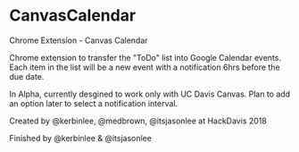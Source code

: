 # CanvasCalendar
Chrome Extension - Canvas Calendar

Chrome extension to transfer the "ToDo" list into Google Calendar events. Each item in the list will be a new event with a notification 6hrs before the due date.

In Alpha, currently desgined to work only with UC Davis Canvas. Plan to add an option later to select a notification interval. 

Created by @kerbinlee, @medbrown, @itsjasonlee at HackDavis 2018

Finished by @kerbinlee & @itsjasonlee 